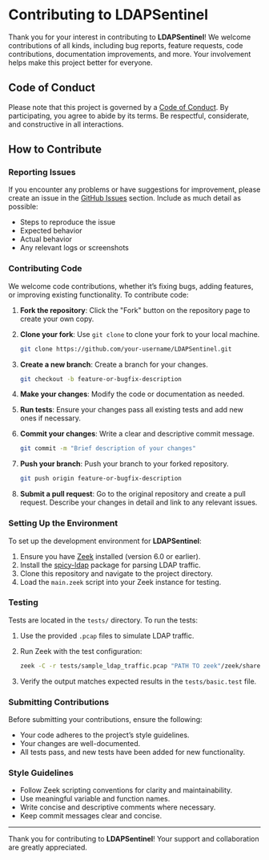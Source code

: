 # Contributing to LDAPSentinel

Thank you for your interest in contributing to **LDAPSentinel**! We welcome contributions of all kinds, including bug reports, feature requests, code contributions, documentation improvements, and more. Your involvement helps make this project better for everyone.

## Code of Conduct

Please note that this project is governed by a [Code of Conduct](https://www.contributor-covenant.org/version/2/1/code_of_conduct/). By participating, you agree to abide by its terms. Be respectful, considerate, and constructive in all interactions.

## How to Contribute

### Reporting Issues

If you encounter any problems or have suggestions for improvement, please create an issue in the [GitHub Issues](https://github.com/AAtashGar/LDAPSentinel/issues) section. Include as much detail as possible:

- Steps to reproduce the issue
- Expected behavior
- Actual behavior
- Any relevant logs or screenshots

### Contributing Code

We welcome code contributions, whether it’s fixing bugs, adding features, or improving existing functionality. To contribute code:

1. **Fork the repository**: Click the "Fork" button on the repository page to create your own copy.

2. **Clone your fork**: Use `git clone` to clone your fork to your local machine.
   
   ```bash
   git clone https://github.com/your-username/LDAPSentinel.git
   ```

3. **Create a new branch**: Create a branch for your changes.
   
   ```bash
   git checkout -b feature-or-bugfix-description
   ```

4. **Make your changes**: Modify the code or documentation as needed.

5. **Run tests**: Ensure your changes pass all existing tests and add new ones if necessary.

6. **Commit your changes**: Write a clear and descriptive commit message.
   
   ```bash
   git commit -m "Brief description of your changes"
   ```

7. **Push your branch**: Push your branch to your forked repository.
   
   ```bash
   git push origin feature-or-bugfix-description
   ```

8. **Submit a pull request**: Go to the original repository and create a pull request. Describe your changes in detail and link to any relevant issues.

### Setting Up the Environment

To set up the development environment for **LDAPSentinel**:

1. Ensure you have [Zeek](https://zeek.org) installed (version 6.0 or earlier).
2. Install the [spicy-ldap](https://github.com/zeek/spicy-analyzers) package for parsing LDAP traffic.
3. Clone this repository and navigate to the project directory.
4. Load the `main.zeek` script into your Zeek instance for testing.

### Testing

Tests are located in the `tests/` directory. To run the tests:

1. Use the provided `.pcap` files to simulate LDAP traffic.

2. Run Zeek with the test configuration:
   
   ```bash
   zeek -C -r tests/sample_ldap_traffic.pcap "PATH TO zeek"/zeek/share/zeek/site/LDAPSentinel "LogAscii::use_json=T"
   ```

3. Verify the output matches expected results in the `tests/basic.test` file.

### Submitting Contributions

Before submitting your contributions, ensure the following:

- Your code adheres to the project’s style guidelines.
- Your changes are well-documented.
- All tests pass, and new tests have been added for new functionality.

### Style Guidelines

- Follow Zeek scripting conventions for clarity and maintainability.
- Use meaningful variable and function names.
- Write concise and descriptive comments where necessary.
- Keep commit messages clear and concise.

---

Thank you for contributing to **LDAPSentinel**! Your support and collaboration are greatly appreciated.
